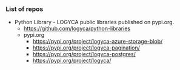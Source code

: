 ### List of repos

* Python Library - LOGYCA public libraries published on pypi.org.  
  * https://github.com/logyca/python-libraries
  * pypi.org
    * https://pypi.org/project/logyca-azure-storage-blob/
    * https://pypi.org/project/logyca-pagination/
    * https://pypi.org/project/logyca-postgres/
    * https://pypi.org/project/logyca/
